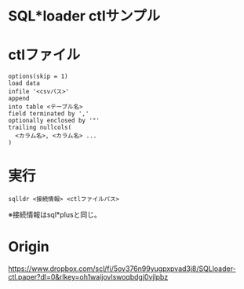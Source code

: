 # SQL*loader ctlサンプル

# ctlファイル
    options(skip = 1)
    load data
    infile '<csvパス>'
    append
    into table <テーブル名>
    field terminated by ','
    optionally enclosed by '"'
    trailing nullcols(
      <カラム名>, <カラム名> ...
    )


# 実行
    sqlldr <接続情報> <ctlファイルパス>

※接続情報はsql*plusと同じ。

# Origin

https://www.dropbox.com/scl/fi/5ov376n99yugpxpvad3j8/SQLloader-ctl.paper?dl=0&rlkey=oh1waijovlswoqbdgj0vjlpbz
